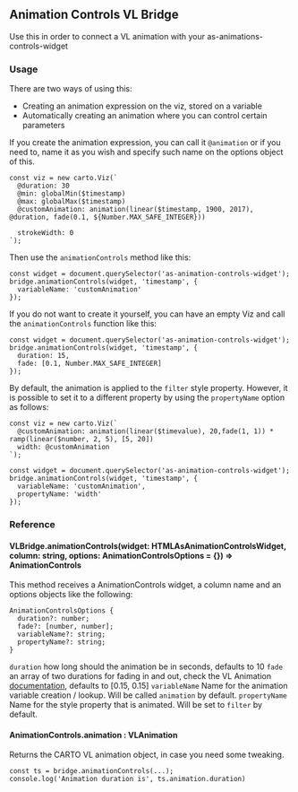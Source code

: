 ## Animation Controls VL Bridge

Use this in order to connect a VL animation with your as-animations-controls-widget

### Usage

There are two ways of using this:

- Creating an animation expression on the viz, stored on a variable
- Automatically creating an animation where you can control certain parameters

If you create the animation expression, you can call it `@animation` or if you need to, name it as you wish and specify such name on the options object of this.

```
const viz = new carto.Viz(`
  @duration: 30
  @min: globalMin($timestamp)
  @max: globalMax($timestamp)
  @customAnimation: animation(linear($timestamp, 1900, 2017), @duration, fade(0.1, ${Number.MAX_SAFE_INTEGER}))

  strokeWidth: 0
`);
```

Then use the `animationControls` method like this:

```
const widget = document.querySelector('as-animation-controls-widget');
bridge.animationControls(widget, 'timestamp', {
  variableName: 'customAnimation'
});
```

If you do not want to create it yourself, you can have an empty Viz and call the `animationControls` function like this:

```
const widget = document.querySelector('as-animation-controls-widget');
bridge.animationControls(widget, 'timestamp', {
  duration: 15,
  fade: [0.1, Number.MAX_SAFE_INTEGER]
});
```

By default, the animation is applied to the `filter` style property. However, it is possible to set it to a different property by using the `propertyName` option as follows:

```
const viz = new carto.Viz(`
  @customAnimation: animation(linear($timevalue), 20,fade(1, 1)) * ramp(linear($number, 2, 5), [5, 20])
  width: @customAnimation
`);

const widget = document.querySelector('as-animation-controls-widget');
bridge.animationControls(widget, 'timestamp', {
  variableName: 'customAnimation',
  propertyName: 'width'
});
```

### Reference

#### VLBridge.animationControls(widget: HTMLAsAnimationControlsWidget, column: string, options: AnimationControlsOptions = {}) => AnimationControls

This method receives a AnimationControls widget, a column name and an options objects like the following:

```
AnimationControlsOptions {
  duration?: number;
  fade?: [number, number];
  variableName?: string;
  propertyName?: string;
}
```

`duration` how long should the animation be in seconds, defaults to 10
`fade` an array of two durations for fading in and out, check the VL Animation [documentation](https://carto.com/developers/carto-vl/reference/#cartoexpressionsanimation), defaults to [0.15, 0.15]
`variableName` Name for the animation variable creation / lookup. Will be called `animation` by default.
`propertyName` Name for the style property that is animated. Will be set to `filter` by default.

#### AnimationControls.animation : VLAnimation

Returns the CARTO VL animation object, in case you need some tweaking.

```
const ts = bridge.animationControls(...);
console.log('Animation duration is', ts.animation.duration)
```